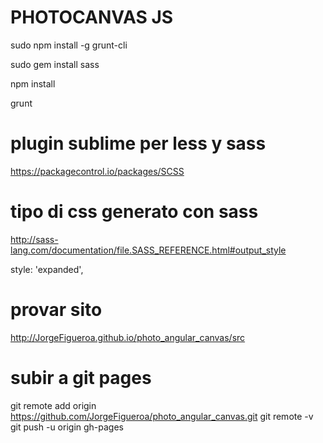 # PHOTOCANVAS JS
sudo npm install -g grunt-cli

sudo gem install sass

npm install

grunt

#  plugin sublime per less y sass

https://packagecontrol.io/packages/SCSS

# tipo di css generato con sass
http://sass-lang.com/documentation/file.SASS_REFERENCE.html#output_style

style: 'expanded',

# provar sito
http://JorgeFigueroa.github.io/photo_angular_canvas/src    


# subir a git pages
git remote add origin https://github.com/JorgeFigueroa/photo_angular_canvas.git
git remote -v
git push -u origin gh-pages
                
                
                
              

